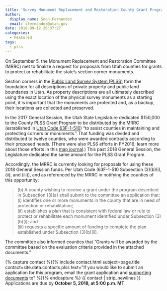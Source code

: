 ```yaml
---
title: 'Survey Monument Replacement and Restoration County Grant Program 2018 Updates'
author:
  display_name: Sean Fernandez
  email: sfernandez@utah.gov
date: 2018-09-12 20:37:27
categories:
  - Featured
tags:
  - plss
---
```


On September 5, the Monument Replacement and Restoration Committee (MRRC) met to finalize a request for proposals from Utah counties for grants to protect or rehabilitate the state’s section corner monuments.

Section corners in the [Public Land Survey System (PLSS)](/developer/applications/plss/) form the foundation for all descriptions of private property and public land boundaries in Utah. As property descriptions are all ultimately described using the exact location of the physical survey monuments as a starting point, it is important that the monuments are protected and, as a backup, their locations are collected and preserved.

In the 2017 General Session, the Utah State Legislature dedicated $150,000 to the County PLSS Grant Program to be distributed by the MRRC (established in [Utah Code 63F-1-510](https://le.utah.gov/xcode/Title63F/Chapter1/63F-1-S510.html)) “to assist counties in maintaining and protecting corners or monuments.” That funding was divided and distributed to twelve counties, who were awarded contracts according to their proposed needs. (There were also PLSS efforts in FY2016; learn more about those efforts in this [map journal](https://www.arcgis.com/apps/MapJournal/index.html?appid=e7af1328152a4ba786ab6a733e5cb0b5).) This past 2018 General Session, the Legislature dedicated the same amount for the PLSS Grant Program.

Accordingly, the MRRC is currently looking for proposals for using these 2018 General Session funds. Per Utah Code (63F-1-510 Subsection (3)(b)(i), (ii), and (iii)), and as referenced by the MRRC in notifying the counties of this opportunity: 

>(b) A county wishing to receive a grant under the program described in Subsection (3)(a) shall submit to the committee an application that:  
>   (i) identifies one or more monuments in the county that are in need of protection or rehabilitation;  
>   (ii) establishes a plan that is consistent with federal law or rule to protect or rehabilitate each monument identified under Subsection (3)(b)(i); and  
>   (iii) requests a specific amount of funding to complete the plan established under Subsection (3)(b)(ii).  

The committee also informed counties that “Grants will be awarded by the committee based on the evaluation criteria provided in the attached documents.” 

{% capture contact %}{% include contact.html subject=page.title contact=site.data.contacts.plss text="If you would like to submit an application for this program, email the grant application and [supporting documents](https://drive.google.com/drive/folders/1nvi5bMQDJoz6DX-UPSXy5ONK6LWnt6BL) to" %}{% endcapture %}
{{ contact | strip_newlines }} Applications are due by **October 5, 2018, at 5:00 p.m. MT**
